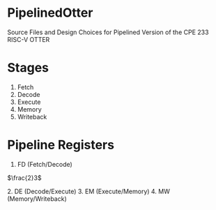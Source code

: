 # PipelinedOtter
Source Files and Design Choices for Pipelined Version of the CPE 233 RISC-V OTTER

# Stages
1. Fetch
2. Decode
3. Execute
4. Memory
5. Writeback

# Pipeline Registers
1. FD (Fetch/Decode)
<p>$\frac{2}3$</p> 
2. DE (Decode/Execute)
3. EM (Execute/Memory)
4. MW (Memory/Writeback)


